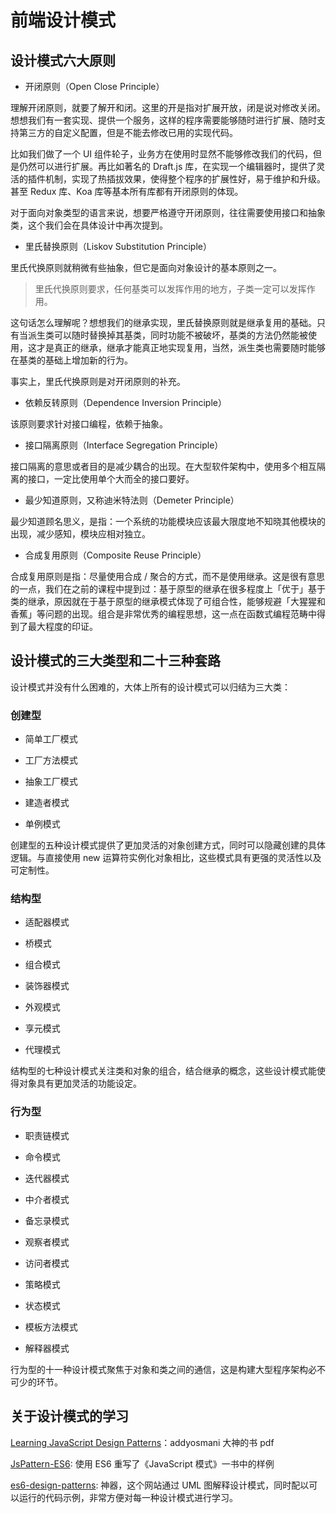 # 前端设计模式

## 设计模式六大原则

- 开闭原则（Open Close Principle）

理解开闭原则，就要了解开和闭。这里的开是指对扩展开放，闭是说对修改关闭。想想我们有一套实现、提供一个服务，这样的程序需要能够随时进行扩展、随时支持第三方的自定义配置，但是不能去修改已用的实现代码。

比如我们做了一个 UI 组件轮子，业务方在使用时显然不能够修改我们的代码，但是仍然可以进行扩展。再比如著名的 Draft.js 库，在实现一个编辑器时，提供了灵活的插件机制，实现了热插拔效果，使得整个程序的扩展性好，易于维护和升级。甚至 Redux 库、Koa 库等基本所有库都有开闭原则的体现。

对于面向对象类型的语言来说，想要严格遵守开闭原则，往往需要使用接口和抽象类，这个我们会在具体设计中再次提到。

- 里氏替换原则（Liskov Substitution Principle）

里氏代换原则就稍微有些抽象，但它是面向对象设计的基本原则之一。

> 里氏代换原则要求，任何基类可以发挥作用的地方，子类一定可以发挥作用。

这句话怎么理解呢？想想我们的继承实现，里氏替换原则就是继承复用的基础。只有当派生类可以随时替换掉其基类，同时功能不被破坏，基类的方法仍然能被使用，这才是真正的继承，继承才能真正地实现复用，当然，派生类也需要随时能够在基类的基础上增加新的行为。

事实上，里氏代换原则是对开闭原则的补充。

- 依赖反转原则（Dependence Inversion Principle）

该原则要求针对接口编程，依赖于抽象。

- 接口隔离原则（Interface Segregation Principle）

接口隔离的意思或者目的是减少耦合的出现。在大型软件架构中，使用多个相互隔离的接口，一定比使用单个大而全的接口要好。

- 最少知道原则，又称迪米特法则（Demeter Principle）

最少知道顾名思义，是指：一个系统的功能模块应该最大限度地不知晓其他模块的出现，减少感知，模块应相对独立。

- 合成复用原则（Composite Reuse Principle）

合成复用原则是指：尽量使用合成 / 聚合的方式，而不是使用继承。这是很有意思的一点，我们在之前的课程中提到过：基于原型的继承在很多程度上「优于」基于类的继承，原因就在于基于原型的继承模式体现了可组合性，能够规避「大猩猩和香蕉」等问题的出现。组合是非常优秀的编程思想，这一点在函数式编程范畴中得到了最大程度的印证。

## 设计模式的三大类型和二十三种套路

设计模式并没有什么困难的，大体上所有的设计模式可以归结为三大类：

### 创建型

- 简单工厂模式

- 工厂方法模式

- 抽象工厂模式

- 建造者模式

- 单例模式

创建型的五种设计模式提供了更加灵活的对象创建方式，同时可以隐藏创建的具体逻辑。与直接使用 new 运算符实例化对象相比，这些模式具有更强的灵活性以及可定制性。

### 结构型

- 适配器模式

- 桥模式

- 组合模式

- 装饰器模式

- 外观模式

- 享元模式

- 代理模式

结构型的七种设计模式关注类和对象的组合，结合继承的概念，这些设计模式能使得对象具有更加灵活的功能设定。

### 行为型

- 职责链模式

- 命令模式

- 迭代器模式

- 中介者模式

- 备忘录模式

- 观察者模式

- 访问者模式

- 策略模式

- 状态模式

- 模板方法模式

- 解释器模式

行为型的十一种设计模式聚焦于对象和类之间的通信，这是构建大型程序架构必不可少的环节。

## 关于设计模式的学习

[Learning JavaScript Design Patterns](https://addyosmani.com/resources/essentialjsdesignpatterns/book/)：addyosmani 大神的书 pdf

[JsPattern-ES6](https://github.com/DavidCai1993/JsPatterns-ES6): 使用 ES6 重写了《JavaScript 模式》一书中的样例

[es6-design-patterns](http://loredanacirstea.github.io/es6-design-patterns/#composite): 神器，这个网站通过 UML 图解释设计模式，同时配以可以运行的代码示例，非常方便对每一种设计模式进行学习。
